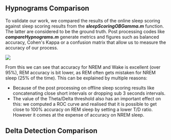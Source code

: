 ## Hypnograms Comparison 
To validate our work, we compared the results of the online sleep scoring against sleep scoring results from the **_sleepScoringOBGamma.m_** function. The latter are considered to be the ground truth. Post processing codes like **_compareHypnograms.m_** generate metrics and figures such as balanced accuracy, Cohen's Kappa or a confusion matrix that allow us to measure the accuracy of our process.

![](https://user-images.githubusercontent.com/41677251/43653100-5be594fc-9747-11e8-87f6-5bb44298b499.png)

From this we can see that accuracy for NREM and Wake is excellent (over 95%), REM accuracy is bit lower, as REM often gets mistaken for NREM sleep (25% of the time). This can be explained by multiple reasons:
* Because of the post processing on offline sleep scoring results like concatenating close short intervals or dropping sub 3 seconds intervals.
* The value of the Theta/Delta threshold also has an important effect on this: we computed a ROC curve and realised that it is possible to get close to 100% accuracy on REM sleep by setting a lower T/D ratio. However it comes at the expense of accuracy on NREM sleep.

## Delta Detection Comparison 
